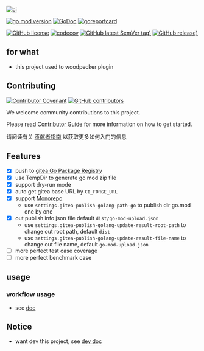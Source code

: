 [![ci](https://github.com/woodpecker-kit/woodpecker-gitea-publisher-golang/workflows/ci/badge.svg)](https://github.com/woodpecker-kit/woodpecker-gitea-publisher-golang/actions/workflows/ci.yml)

[![go mod version](https://img.shields.io/github/go-mod/go-version/woodpecker-kit/woodpecker-gitea-publisher-golang?label=go.mod)](https://github.com/woodpecker-kit/woodpecker-gitea-publisher-golang)
[![GoDoc](https://godoc.org/github.com/woodpecker-kit/woodpecker-gitea-publisher-golang?status.png)](https://godoc.org/github.com/woodpecker-kit/woodpecker-gitea-publisher-golang)
[![goreportcard](https://goreportcard.com/badge/github.com/woodpecker-kit/woodpecker-gitea-publisher-golang)](https://goreportcard.com/report/github.com/woodpecker-kit/woodpecker-gitea-publisher-golang)

[![GitHub license](https://img.shields.io/github/license/woodpecker-kit/woodpecker-gitea-publisher-golang)](https://github.com/woodpecker-kit/woodpecker-gitea-publisher-golang)
[![codecov](https://codecov.io/gh/woodpecker-kit/woodpecker-gitea-publisher-golang/branch/main/graph/badge.svg)](https://codecov.io/gh/woodpecker-kit/woodpecker-gitea-publisher-golang)
[![GitHub latest SemVer tag)](https://img.shields.io/github/v/tag/woodpecker-kit/woodpecker-gitea-publisher-golang)](https://github.com/woodpecker-kit/woodpecker-gitea-publisher-golang/tags)
[![GitHub release)](https://img.shields.io/github/v/release/woodpecker-kit/woodpecker-gitea-publisher-golang)](https://github.com/woodpecker-kit/woodpecker-gitea-publisher-golang/releases)

## for what

- this project used to woodpecker plugin

## Contributing

[![Contributor Covenant](https://img.shields.io/badge/contributor%20covenant-v1.4-ff69b4.svg)](.github/CONTRIBUTING_DOC/CODE_OF_CONDUCT.md)
[![GitHub contributors](https://img.shields.io/github/contributors/woodpecker-kit/woodpecker-gitea-publisher-golang)](https://github.com/woodpecker-kit/woodpecker-gitea-publisher-golang/graphs/contributors)

We welcome community contributions to this project.

Please read [Contributor Guide](.github/CONTRIBUTING_DOC/CONTRIBUTING.md) for more information on how to get started.

请阅读有关 [贡献者指南](.github/CONTRIBUTING_DOC/zh-CN/CONTRIBUTING.md) 以获取更多如何入门的信息

## Features

- [x] push to [gitea Go Package Registry](https://docs.gitea.com/usage/packages/go/)
- [x] use TempDir to generate go mod zip file
- [x] support dry-run mode
- [x] auto get gitea base URL by `CI_FORGE_URL`
- [x] support [Monorepo](https://en.wikipedia.org/wiki/Monorepo)
    - use `settings.gitea-publish-golang-path-go` to publish dir go.mod one by one
- [x] out publish info json file default `dist/go-mod-upload.json`
    - use `settings.gitea-publish-golang-update-result-root-path` to change out root path, default `dist`
    - use `settings.gitea-publish-golang-update-result-file-name` to change out file name, default `go-mod-upload.json`
- [ ] more perfect test case coverage
- [ ] more perfect benchmark case

## usage

### workflow usage

- see [doc](doc/docs.md)

## Notice

- want dev this project, see [dev doc](doc/README.md)